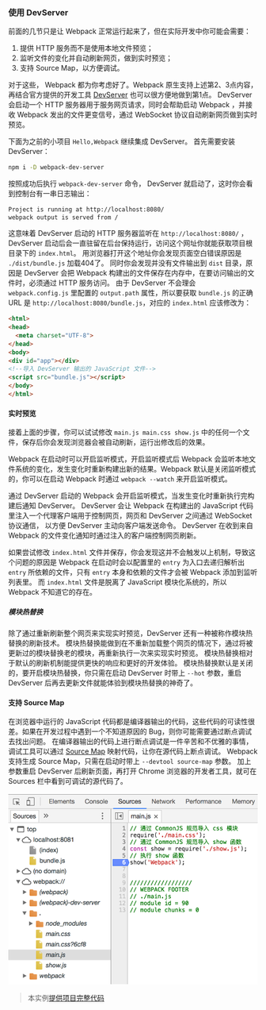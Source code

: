 ### 使用 DevServer
前面的几节只是让 Webpack 正常运行起来了，但在实际开发中你可能会需要：

1. 提供 HTTP 服务而不是使用本地文件预览；
2. 监听文件的变化并自动刷新网页，做到实时预览；
3. 支持 Source Map，以方便调试。

对于这些， Webpack 都为你考虑好了。Webpack 原生支持上述第2、3点内容，再结合官方提供的开发工具 [DevServer](https://webpack.js.org/configuration/dev-server/) 也可以很方便地做到第1点。
DevServer 会启动一个 HTTP 服务器用于服务网页请求，同时会帮助启动 Webpack ，并接收 Webpack 发出的文件更变信号，通过 WebSocket 协议自动刷新网页做到实时预览。

下面为之前的小项目 `Hello,Webpack` 继续集成 DevServer。
首先需要安装 DevServer：
```bash
npm i -D webpack-dev-server
```
按照成功后执行 `webpack-dev-server` 命令， DevServer 就启动了，这时你会看到控制台有一串日志输出：
```
Project is running at http://localhost:8080/
webpack output is served from /
```
这意味着 DevServer 启动的 HTTP 服务器监听在 `http://localhost:8080/` ，DevServer 启动后会一直驻留在后台保持运行，访问这个网址你就能获取项目根目录下的 `index.html`。
用浏览器打开这个地址你会发现页面空白错误原因是 `./dist/bundle.js` 加载404了。
同时你会发现并没有文件输出到 `dist` 目录，原因是 DevServer 会把 Webpack 构建出的文件保存在内存中，在要访问输出的文件时，必须通过 HTTP 服务访问。
由于 DevServer 不会理会 `webpack.config.js` 里配置的 `output.path` 属性，所以要获取 `bundle.js` 的正确 URL 是 `http://localhost:8080/bundle.js`，对应的 `index.html` 应该修改为：
```html
<html>
<head>
  <meta charset="UTF-8">
</head>
<body>
<div id="app"></div>
<!--导入 DevServer 输出的 JavaScript 文件-->
<script src="bundle.js"></script>
</body>
</html>
```

#### 实时预览
接着上面的步骤，你可以试试修改 `main.js main.css show.js` 中的任何一个文件，保存后你会发现浏览器会被自动刷新，运行出修改后的效果。

Webpack 在启动时可以开启监听模式，开启监听模式后 Webpack 会监听本地文件系统的变化，发生变化时重新构建出新的结果。Webpack 默认是关闭监听模式的，你可以在启动 Webpack 时通过 `webpack --watch` 来开启监听模式。

通过 DevServer 启动的 Webpack 会开启监听模式，当发生变化时重新执行完构建后通知 DevServer。
DevServer 会让 Webpack 在构建出的 JavaScript 代码里注入一个代理客户端用于控制网页，网页和 DevServer 之间通过 WebSocket 协议通信，
以方便 DevServer 主动向客户端发送命令。
DevServer 在收到来自 Webpack 的文件变化通知时通过注入的客户端控制网页刷新。

如果尝试修改 `index.html` 文件并保存，你会发现这并不会触发以上机制，导致这个问题的原因是 Webpack 在启动时会以配置里的 `entry` 为入口去递归解析出 `entry` 所依赖的文件，只有 `entry` 本身和依赖的文件才会被 Webpack 添加到监听列表里。
而 `index.html` 文件是脱离了 JavaScript 模块化系统的，所以 Webpack 不知道它的存在。

##### 模块热替换
除了通过重新刷新整个网页来实现实时预览，DevServer 还有一种被称作模块热替换的刷新技术。
模块热替换能做到在不重新加载整个网页的情况下，通过将被更新过的模块替换老的模块，再重新执行一次来实现实时预览。
模块热替换相对于默认的刷新机制能提供更快的响应和更好的开发体验。
模块热替换默认是关闭的，要开启模块热替换，你只需在启动 DevServer 时带上 `--hot` 参数，重启 DevServer 后再去更新文件就能体验到模块热替换的神奇了。

#### 支持 Source Map
在浏览器中运行的 JavaScript 代码都是编译器输出的代码，这些代码的可读性很差。如果在开发过程中遇到一个不知道原因的 Bug，则你可能需要通过断点调试去找出问题。
在编译器输出的代码上进行断点调试是一件辛苦和不优雅的事情，
调试工具可以通过 [Source Map](https://www.html5rocks.com/en/tutorials/developertools/sourcemaps/) 映射代码，让你在源代码上断点调试。
Webpack 支持生成 Source Map，只需在启动时带上 `--devtool source-map` 参数。
加上参数重启 DevServer 后刷新页面，再打开 Chrome 浏览器的开发者工具，就可在 Sources 栏中看到可调试的源代码了。

![图1.6.1 在开发者工具中调试 Source Map](img/1-6source-map.png)

> 本实例[提供项目完整代码](http://webpack.wuhaolin.cn/1-6使用DevServer.zip)
